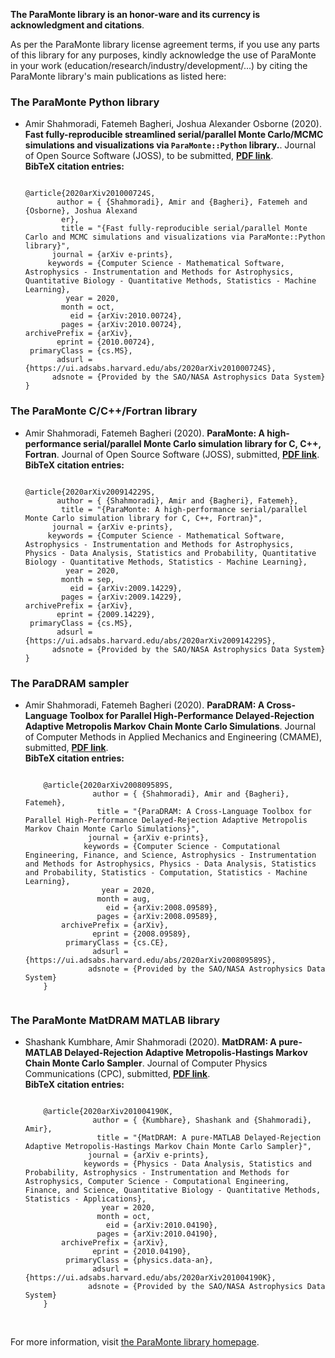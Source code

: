 **The ParaMonte library is an honor-ware and its currency is acknowledgment and citations**.  
  
As per the ParaMonte library license agreement terms, if you use any parts of 
this library for any purposes, kindly acknowledge the use of ParaMonte in your 
work (education/research/industry/development/...) by citing the ParaMonte 
library's main publications as listed here:  

### The ParaMonte Python library  

+   Amir Shahmoradi, Fatemeh Bagheri, Joshua Alexander Osborne (2020). 
    **Fast fully-reproducible streamlined serial/parallel Monte Carlo/MCMC simulations and visualizations via `ParaMonte::Python` library.**. 
    Journal of Open Source Software (JOSS), to be submitted, [**PDF link**](https://www.cdslab.org/pubs/2020_Shahmoradi_III.pdf).  
    **BibTeX citation entries:**  
    ```text  
    
    @article{2020arXiv201000724S,
           author = { {Shahmoradi}, Amir and {Bagheri}, Fatemeh and {Osborne}, Joshua Alexand
            er},
            title = "{Fast fully-reproducible serial/parallel Monte Carlo and MCMC simulations and visualizations via ParaMonte::Python library}",
          journal = {arXiv e-prints},
         keywords = {Computer Science - Mathematical Software, Astrophysics - Instrumentation and Methods for Astrophysics, Quantitative Biology - Quantitative Methods, Statistics - Machine Learning},
             year = 2020,
            month = oct,
              eid = {arXiv:2010.00724},
            pages = {arXiv:2010.00724},
    archivePrefix = {arXiv},
           eprint = {2010.00724},
     primaryClass = {cs.MS},
           adsurl = {https://ui.adsabs.harvard.edu/abs/2020arXiv201000724S},
          adsnote = {Provided by the SAO/NASA Astrophysics Data System}
    }
    
    ``` 

### The ParaMonte C/C++/Fortran library  

+   Amir Shahmoradi, Fatemeh Bagheri (2020). 
    **ParaMonte: A high-performance serial/parallel Monte Carlo simulation library for C, C++, Fortran**. 
    Journal of Open Source Software (JOSS), submitted, [**PDF link**](https://www.cdslab.org/pubs/2020_Shahmoradi_II.pdf).  
    **BibTeX citation entries:**  
    ```text  
    
    @article{2020arXiv200914229S,
           author = { {Shahmoradi}, Amir and {Bagheri}, Fatemeh},
            title = "{ParaMonte: A high-performance serial/parallel Monte Carlo simulation library for C, C++, Fortran}",
          journal = {arXiv e-prints},
         keywords = {Computer Science - Mathematical Software, Astrophysics - Instrumentation and Methods for Astrophysics, Physics - Data Analysis, Statistics and Probability, Quantitative Biology - Quantitative Methods, Statistics - Machine Learning},
             year = 2020,
            month = sep,
              eid = {arXiv:2009.14229},
            pages = {arXiv:2009.14229},
    archivePrefix = {arXiv},
           eprint = {2009.14229},
     primaryClass = {cs.MS},
           adsurl = {https://ui.adsabs.harvard.edu/abs/2020arXiv200914229S},
          adsnote = {Provided by the SAO/NASA Astrophysics Data System}
    }
    
    ```  

### The ParaDRAM sampler  

+   Amir Shahmoradi, Fatemeh Bagheri (2020). 
    **ParaDRAM: A Cross-Language Toolbox for Parallel High-Performance Delayed-Rejection Adaptive Metropolis Markov Chain Monte Carlo Simulations**. 
    Journal of Computer Methods in Applied Mechanics and Engineering (CMAME), submitted, [**PDF link**](https://www.cdslab.org/pubs/2020_Shahmoradi_I.pdf).  
    **BibTeX citation entries:**  
    ```text  
        
        @article{2020arXiv200809589S,
                   author = { {Shahmoradi}, Amir and {Bagheri}, Fatemeh},
                    title = "{ParaDRAM: A Cross-Language Toolbox for Parallel High-Performance Delayed-Rejection Adaptive Metropolis Markov Chain Monte Carlo Simulations}",
                  journal = {arXiv e-prints},
                 keywords = {Computer Science - Computational Engineering, Finance, and Science, Astrophysics - Instrumentation and Methods for Astrophysics, Physics - Data Analysis, Statistics and Probability, Statistics - Computation, Statistics - Machine Learning},
                     year = 2020,
                    month = aug,
                      eid = {arXiv:2008.09589},
                    pages = {arXiv:2008.09589},
            archivePrefix = {arXiv},
                   eprint = {2008.09589},
             primaryClass = {cs.CE},
                   adsurl = {https://ui.adsabs.harvard.edu/abs/2020arXiv200809589S},
                  adsnote = {Provided by the SAO/NASA Astrophysics Data System}
        }
        
    ```  
  
### The ParaMonte MatDRAM MATLAB library  

+   Shashank Kumbhare, Amir Shahmoradi (2020). 
    **MatDRAM: A pure-MATLAB Delayed-Rejection Adaptive Metropolis-Hastings Markov Chain Monte Carlo Sampler**. 
    Journal of Computer Physics Communications (CPC), submitted, [**PDF link**](https://www.cdslab.org/pubs/2020_Kumbhare_I.pdf).  
    **BibTeX citation entries:**  
    ```text  
        
        @article{2020arXiv201004190K,
                   author = { {Kumbhare}, Shashank and {Shahmoradi}, Amir},
                    title = "{MatDRAM: A pure-MATLAB Delayed-Rejection Adaptive Metropolis-Hastings Markov Chain Monte Carlo Sampler}",
                  journal = {arXiv e-prints},
                 keywords = {Physics - Data Analysis, Statistics and Probability, Astrophysics - Instrumentation and Methods for Astrophysics, Computer Science - Computational Engineering, Finance, and Science, Quantitative Biology - Quantitative Methods, Statistics - Applications},
                     year = 2020,
                    month = oct,
                      eid = {arXiv:2010.04190},
                    pages = {arXiv:2010.04190},
            archivePrefix = {arXiv},
                   eprint = {2010.04190},
             primaryClass = {physics.data-an},
                   adsurl = {https://ui.adsabs.harvard.edu/abs/2020arXiv201004190K},
                  adsnote = {Provided by the SAO/NASA Astrophysics Data System}
        }

    ```  
  
<br>
  
For more information, visit [the ParaMonte library homepage](https://www.cdslab.org/paramonte/notes/overview/preface/#how-to-acknowledge-the-use-of-the-paramonte-library-in-your-work).  
